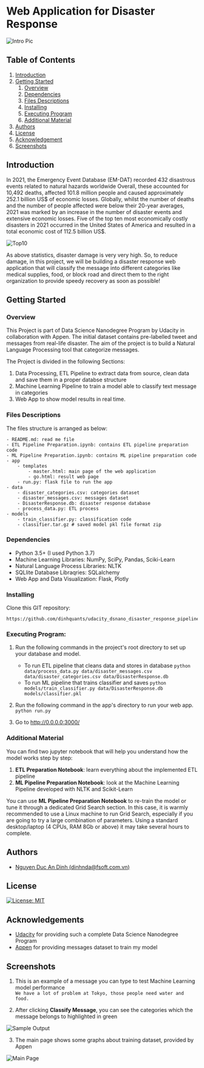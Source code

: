 # Web Application for Disaster Response

![Intro Pic](images/banner.jpg)

## Table of Contents
1. [Introduction](#introduction)
2. [Getting Started](#getting_started)
	1. [Overview](#overview)
	2. [Dependencies](#dependencies)
	3. [Files Descriptions](#files)
	4. [Installing](#installing)
	5. [Executing Program](#executing)
	6. [Additional Material](#material)
3. [Authors](#authors)
4. [License](#license)
5. [Acknowledgement](#acknowledgement)
6. [Screenshots](#screenshots)

<a name="descripton"></a>
## Introduction

In 2021, the Emergency Event Database (EM-DAT) recorded 432 disastrous events
related to natural hazards worldwide Overall, these accounted for 10,492 deaths,
affected 101.8 million people and caused approximately 252.1 billion US$ of
economic losses. Globally, whilst the number of deaths and the number of people 
affected were below their 20-year averages, 2021 was marked by an increase 
in the number of disaster events and extensive economic losses. 
Five of the top ten most economically costly disasters in 2021 occurred in 
the United States of America and resulted in a total economic cost of 112.5 billion US$.

![Top10](images/Top10.png)

As above statistics, disaster damage is very very high. So, to reduce damage, in this project, 
we will be building a disaster response web application that will 
classify the message into different categories like medical supplies, food, or block road 
and direct them to the right organization to provide speedy recovery as soon as possible!

<a name="getting_started"></a>
## Getting Started

<a name="overview"></a>
### Overview
This Project is part of Data Science Nanodegree Program by Udacity in collaboration with Appen.
The initial dataset contains pre-labelled tweet and messages from real-life disaster. 
The aim of the project is to build a Natural Language Processing tool that categorize messages.

The Project is divided in the following Sections:

1. Data Processing, ETL Pipeline to extract data from source, clean data and save them in a proper databse structure
2. Machine Learning Pipeline to train a model able to classify text message in categories
3. Web App to show model results in real time. 

### Files Descriptions <a name="files"></a>

The files structure is arranged as below:

	- README.md: read me file
	- ETL Pipeline Preparation.ipynb: contains ETL pipeline preparation code
	- ML Pipeline Preparation.ipynb: contains ML pipeline preparation code
	- app
		- templates
			- master.html: main page of the web application 
			- go.html: result web page
		- run.py: flask file to run the app
	- data
		- disaster_categories.csv: categories dataset
		- disaster_messages.csv: messages dataset
		- DisasterResponse.db: disaster response database
		- process_data.py: ETL process
	- models
		- train_classifier.py: classification code
		- classifier.tar.gz # saved model pkl file format zip

<a name="dependencies"></a>
### Dependencies
* Python 3.5+ (I used Python 3.7)
* Machine Learning Libraries: NumPy, SciPy, Pandas, Sciki-Learn
* Natural Language Process Libraries: NLTK
* SQLlite Database Libraqries: SQLalchemy
* Web App and Data Visualization: Flask, Plotly

<a name="installing"></a>
### Installing
Clone this GIT repository:
```
https://github.com/dinhquants/udacity_dsnano_disaster_response_pipeline.git
```


<a name="executing"></a>
### Executing Program:
1. Run the following commands in the project's root directory to set up your database and model.

    - To run ETL pipeline that cleans data and stores in database
        `python data/process_data.py data/disaster_messages.csv data/disaster_categories.csv data/DisasterResponse.db`
    - To run ML pipeline that trains classifier and saves
        `python models/train_classifier.py data/DisasterResponse.db models/classifier.pkl`

2. Run the following command in the app's directory to run your web app.
    `python run.py`

3. Go to http://0.0.0.0:3000/

<a name="material"></a>
### Additional Material

You can find two jupyter notebook that will help you understand how the model works step by step:
1. **ETL Preparation Notebook**: learn everything about the implemented ETL pipeline
2. **ML Pipeline Preparation Notebook**: look at the Machine Learning Pipeline developed with NLTK and Scikit-Learn

You can use **ML Pipeline Preparation Notebook** to re-train the model or tune it through a dedicated Grid Search section.
In this case, it is warmly recommended to use a Linux machine to run Grid Search, especially if you are going to try a large combination of parameters.
Using a standard desktop/laptop (4 CPUs, RAM 8Gb or above) it may take several hours to complete. 

<a name="authors"></a>
## Authors

* [Nguyen Duc An Dinh (dinhnda@fsoft.com.vn)](https://github.com/dinhquants)

<a name="license"></a>
## License
[![License: MIT](https://img.shields.io/badge/License-MIT-yellow.svg)](https://opensource.org/licenses/MIT)

<a name="acknowledgement"></a>
## Acknowledgements

* [Udacity](https://www.udacity.com/) for providing such a complete Data Science Nanodegree Program
* [Appen](https://www.figure-eight.com/) for providing messages dataset to train my model

<a name="screenshots"></a>
## Screenshots

1. This is an example of a message you can type to test Machine Learning model performance  
`We have a lot of problem at Tokyo, those people need water and food.`

2. After clicking **Classify Message**, you can see the categories which the message belongs to highlighted in green

![Sample Output](images/image2.png)

3. The main page shows some graphs about training dataset, provided by Appen

![Main Page](images/image1.png)
